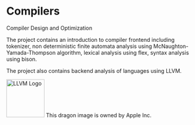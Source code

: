 # Compilers
Compiler Design and Optimization

The project contains an introduction to compiler frontend including tokenizer, non deterministic finite automata analysis using 
 McNaughton-Yamada-Thompson algorithm, lexical analysis using flex, syntax analysis using bison.

The project also contains backend analysis of languages using LLVM.

<img alt="LLVM Logo" src="https://llvm.org/img/DragonFull.png" width="100">
This dragon image is owned by Apple Inc. 
